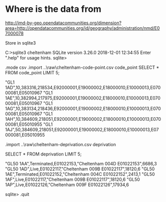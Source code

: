 # Where is the data from

<http://imd-by-geo.opendatacommunities.org/dimension?area=http://opendatacommunities.org/id/geography/administration/nmd/E07000078>

Store in sqlite3

C:\>sqlite3 cheltenham
SQLite version 3.26.0 2018-12-01 12:34:55
Enter ".help" for usage hints.
sqlite>

.mode csv
.import ..\\raw\\cheltenham-code-point.csv code_point
SELECT * FROM code_point LIMIT 5;

"GL1 1AD",10,383316,218534,E92000001,E19000002,E18000010,E10000013,E07000081,E05010967
"GL1 1AE",10,382994,217975,E92000001,E19000002,E18000010,E10000013,E07000081,E05010967
"GL1 1AG",10,383134,218436,E92000001,E19000002,E18000010,E10000013,E07000081,E05010967
"GL1 1AH",10,384609,218051,E92000001,E19000002,E18000010,E10000013,E07000081,E05010955
"GL1 1AJ",50,384609,218051,E92000001,E19000002,E18000010,E10000013,E07000081,E05010955

.import ..\\raw\\cheltenham-deprivation.csv deprivation

SELECT * FROM deprivation LIMIT 5;

"GL50 1AA",Terminated,E01022153,"Cheltenham 004D E01022153",6686,3
"GL50 1AD",Live,E01022117,"Cheltenham 009B E01022117",18120,6
"GL50 1AE",Terminated,E01022152,"Cheltenham 004C E01022152",2413,1
"GL50 1AF",Live,E01022117,"Cheltenham 009B E01022117",18120,6
"GL50 1AP",Live,E01022126,"Cheltenham 009F E01022126",17934,6

sqlite> .quit

    